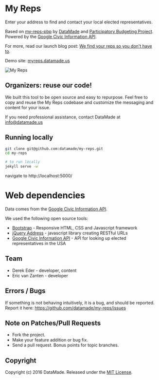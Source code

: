 # My Reps

Enter your address to find and contact your local elected representatives.

Based on [my-reps-pbp](https://github.com/datamade/my-reps-pbp) by [DataMade](https://datamade.us/) and [Participatory Budgeting Project](http://participatorybudgeting.org/). Powered by the [Google Civic Information API](https://developers.google.com/civic-information/).

For more, read our launch blog post: [We find your reps so you don't have to](https://datamade.us/blog/we-find-your-reps-so-you-dont-have-to).

Demo site: [myreps.datamade.us](http://myreps.datamade.us)

![My Reps](https://datamade.us/images/blog/2016-07-26-we-find-your-reps-so-you-dont-have-to/img0.jpg)

## Organizers: reuse our code!

We built this tool to be open source and easy to repurpose. Feel free to copy and reuse the My Reps codebase and customize the messaging and content for your issue.

If you need professional assistance, contact DataMade at info@datamade.us

## Running locally

``` bash
git clone git@github.com:datamade/my-reps.git
cd my-reps

# to run locally
jekyll serve -w
```

navigate to http://localhost:5000/

# Web dependencies

Data comes from the [Google Civic Information API](https://developers.google.com/civic-information/).

We used the following open source tools:

* [Bootstrap](http://getbootstrap.com/) - Responsive HTML, CSS and Javascript framework
* [jQuery Address](https://github.com/asual/jquery-address) - javascript library creating RESTful URLs
* [Google Civic Information API](https://developers.google.com/civic-information/) - API for looking up elected representatives in the USA

## Team

* Derek Eder - developer, content
* Eric van Zanten - developer

## Errors / Bugs

If something is not behaving intuitively, it is a bug, and should be reported.
Report it here: https://github.com/datamade/my-reps/issues

## Note on Patches/Pull Requests
 
* Fork the project.
* Make your feature addition or bug fix.
* Send a pull request. Bonus points for topic branches.

## Copyright

Copyright (c) 2016 DataMade. Released under the [MIT License](https://github.com/datamade/my-reps/blob/master/LICENSE).
